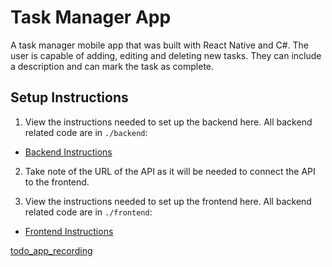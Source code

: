 # Task Manager App

A task manager mobile app that was built with React Native and C#. The user is capable of adding, editing and deleting new tasks. They can include a description and can mark the task as complete.

## Setup Instructions

1. View the instructions needed to set up the backend here. All backend related code are in `./backend`:

- [Backend Instructions](backend/README.md)

2. Take note of the URL of the API as it will be needed to connect the API to the frontend.

3. View the instructions needed to set up the frontend here. All backend related code are in `./frontend`:

- [Frontend Instructions](frontend/README.md)

[todo_app_recording](./todo_app_recording.mp4)
